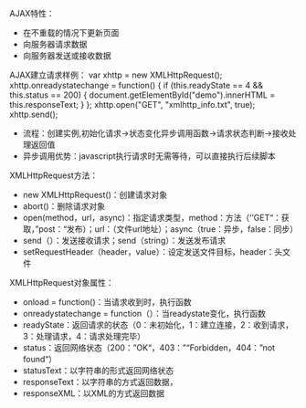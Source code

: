 AJAX特性：
- 在不重载的情况下更新页面
- 向服务器请求数据
- 向服务器发送或接收数据

AJAX建立请求样例：
  var xhttp = new XMLHttpRequest();
  xhttp.onreadystatechange = function() {
    if (this.readyState == 4 && this.status == 200) {
      document.getElementById("demo").innerHTML =
      this.responseText;
    }
  };
  xhttp.open("GET", "xmlhttp_info.txt", true);
  xhttp.send();
  - 流程：创建实例,初始化请求->状态变化异步调用函数->请求状态判断->接收处理返回值
  - 异步调用优势：javascript执行请求时无需等待，可以直接执行后续脚本
  
XMLHttpRequest方法：
- new XMLHttpRequest()：创建请求对象
- abort()：删除请求对象
- open(method，url，async)：指定请求类型，method：方法（‘’GET“：获取，”post：“发布）；url：（文件url地址）；async（true：异步，false：同步）
- send（）：发送接收请求；send（string）：发送发布请求
- setRequestHeader（header，value）：设定发送文件目标，header：头文件

XMLHttpRequest对象属性：
- onload = function()：当请求收到时，执行函数
- onreadystatechange = function（）：当readystate变化，执行函数
- readyState：返回请求的状态（0：未初始化，1：建立连接，2：收到请求，3：处理请求，4：请求处理完毕）
- status：返回网络状态（200：”OK“，403：”“Forbidden，404：”not found“）
- statusText：以字符串的形式返回网络状态
- responseText：以字符串的方式返回数据，
- responseXML：以XML的方式返回数据

